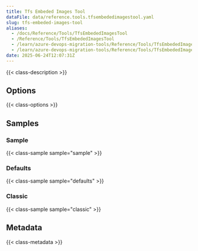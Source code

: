```yaml
---
title: Tfs Embeded Images Tool
dataFile: data/reference.tools.tfsembededimagestool.yaml
slug: tfs-embeded-images-tool
aliases:
  - /docs/Reference/Tools/TfsEmbededImagesTool
  - /Reference/Tools/TfsEmbededImagesTool
  - /learn/azure-devops-migration-tools/Reference/Tools/TfsEmbededImagesTool
  - /learn/azure-devops-migration-tools/Reference/Tools/TfsEmbededImagesTool/index.md
date: 2025-06-24T12:07:31Z
---
```


{{< class-description >}}

## Options

{{< class-options >}}

## Samples

### Sample

{{< class-sample sample="sample" >}}

### Defaults

{{< class-sample sample="defaults" >}}

### Classic

{{< class-sample sample="classic" >}}

## Metadata

{{< class-metadata >}}
